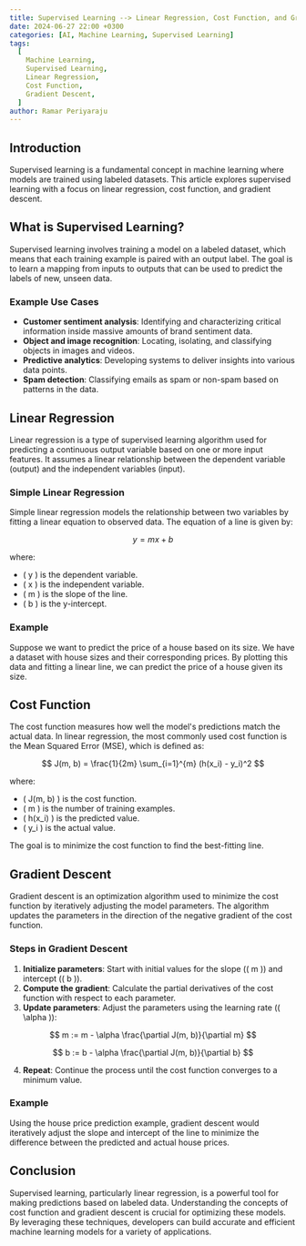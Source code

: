 ```yaml
---
title: Supervised Learning --> Linear Regression, Cost Function, and Gradient Descent
date: 2024-06-27 22:00 +0300
categories: [AI, Machine Learning, Supervised Learning]
tags:
  [
    Machine Learning,
    Supervised Learning,
    Linear Regression,
    Cost Function,
    Gradient Descent,
  ]
author: Ramar Periyaraju
---
```


## Introduction

Supervised learning is a fundamental concept in machine learning where models are trained using labeled datasets. This article explores supervised learning with a focus on linear regression, cost function, and gradient descent.

## What is Supervised Learning?

Supervised learning involves training a model on a labeled dataset, which means that each training example is paired with an output label. The goal is to learn a mapping from inputs to outputs that can be used to predict the labels of new, unseen data.

### Example Use Cases

- **Customer sentiment analysis**: Identifying and characterizing critical information inside massive amounts of brand sentiment data.
- **Object and image recognition**: Locating, isolating, and classifying objects in images and videos.
- **Predictive analytics**: Developing systems to deliver insights into various data points.
- **Spam detection**: Classifying emails as spam or non-spam based on patterns in the data.

## Linear Regression

Linear regression is a type of supervised learning algorithm used for predicting a continuous output variable based on one or more input features. It assumes a linear relationship between the dependent variable (output) and the independent variables (input).

### Simple Linear Regression

Simple linear regression models the relationship between two variables by fitting a linear equation to observed data. The equation of a line is given by:

$$
y = mx + b
$$

where:

- \( y \) is the dependent variable.
- \( x \) is the independent variable.
- \( m \) is the slope of the line.
- \( b \) is the y-intercept.

### Example

Suppose we want to predict the price of a house based on its size. We have a dataset with house sizes and their corresponding prices. By plotting this data and fitting a linear line, we can predict the price of a house given its size.

## Cost Function

The cost function measures how well the model's predictions match the actual data. In linear regression, the most commonly used cost function is the Mean Squared Error (MSE), which is defined as:

$$
J(m, b) = \frac{1}{2m} \sum_{i=1}^{m} (h(x_i) - y_i)^2
$$

where:

- \( J(m, b) \) is the cost function.
- \( m \) is the number of training examples.
- \( h(x_i) \) is the predicted value.
- \( y_i \) is the actual value.

The goal is to minimize the cost function to find the best-fitting line.

## Gradient Descent

Gradient descent is an optimization algorithm used to minimize the cost function by iteratively adjusting the model parameters. The algorithm updates the parameters in the direction of the negative gradient of the cost function.

### Steps in Gradient Descent

1. **Initialize parameters**: Start with initial values for the slope (\( m \)) and intercept (\( b \)).
2. **Compute the gradient**: Calculate the partial derivatives of the cost function with respect to each parameter.
3. **Update parameters**: Adjust the parameters using the learning rate (\( \alpha \)):

$$
m := m - \alpha \frac{\partial J(m, b)}{\partial m}
$$

$$
b := b - \alpha \frac{\partial J(m, b)}{\partial b}
$$

4. **Repeat**: Continue the process until the cost function converges to a minimum value.

### Example

Using the house price prediction example, gradient descent would iteratively adjust the slope and intercept of the line to minimize the difference between the predicted and actual house prices.

## Conclusion

Supervised learning, particularly linear regression, is a powerful tool for making predictions based on labeled data. Understanding the concepts of cost function and gradient descent is crucial for optimizing these models. By leveraging these techniques, developers can build accurate and efficient machine learning models for a variety of applications.
